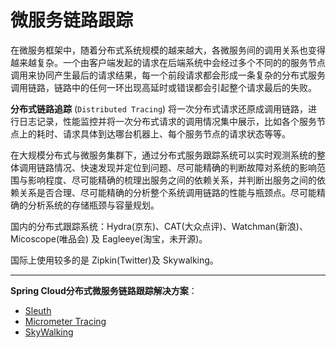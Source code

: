 # 微服务链路跟踪

在微服务框架中，随着分布式系统规模的越来越大，各微服务间的调用关系也变得越来越复杂。一个由客户端发起的请求在后端系统中会经过多个不同的的服务节点调用来协同产生最后的请求结果，每一个前段请求都会形成一条复杂的分布式服务调用链路，链路中的任何一环出现高延时或错误都会引起整个请求最后的失败。

**分布式链路追踪** (`Distributed Tracing`) 将一次分布式请求还原成调用链路，进行日志记录，性能监控并将一次分布式请求的调用情况集中展示，比如各个服务节点上的耗时、请求具体到达哪台机器上、每个服务节点的请求状态等等。

在大规模分布式与微服务集群下，通过分布式服务跟踪系统可以实时观测系统的整体调用链路情况、快速发现并定位到问题、尽可能精确的判断故障对系统的影响范围与影响程度、尽可能精确的梳理出服务之间的依赖关系，并判断出服务之间的依赖关系是否合理、尽可能精确的分析整个系统调用链路的性能与瓶颈点。尽可能精确的分析系统的存储瓶颈与容量规划。

国内的分布式跟踪系统：Hydra(京东)、CAT(大众点评)、Watchman(新浪)、Micoscope(唯品会) 及 Eagleeye(淘宝，未开源)。

国际上使用较多的是 Zipkin(Twitter)及 Skywalking。

****

**Spring Cloud分布式微服务链路跟踪解决方案**：

- [Sleuth](../../SpringCloud/Sleuth/README.md)
- [Micrometer Tracing](../../SpringCloud/MicrometerTracing/README.md)
- [SkyWalking](SkyWalking/README.md)